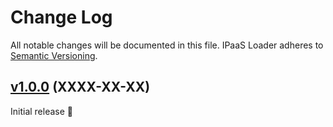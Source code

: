 Change Log
====================================================================================================
All notable changes will be documented in this file.
IPaaS Loader adheres to [Semantic Versioning](http://semver.org/).


[v1.0.0](https://github.com/ShipEngine/shipengine-ipaas-loader/tree/v1.0.0) (XXXX-XX-XX)
----------------------------------------------------------------------------------------------------

Initial release 🎉
